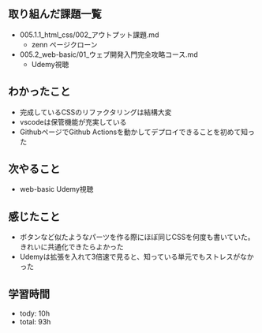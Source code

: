 ## 取り組んだ課題一覧

- 005.1.1_html_css/002_アウトプット課題.md
  - zenn ページクローン
- 005.2_web-basic/01_ウェブ開発入門完全攻略コース.md
  - Udemy視聴

## わかったこと
- 完成しているCSSのリファクタリングは結構大変
- vscodeは保管機能が充実している
- GithubページでGithub Actionsを動かしてデプロイできることを初めて知った

## 次やること
- web-basic Udemy視聴

## 感じたこと
- ボタンなど似たようなパーツを作る際にほぼ同じCSSを何度も書いていた。きれいに共通化できたらよかった
- Udemyは拡張を入れて3倍速で見ると、知っている単元でもストレスがなかった

## 学習時間
- tody: 10h
- total: 93h